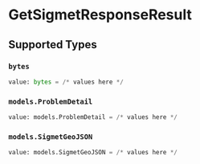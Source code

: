 # GetSigmetResponseResult


## Supported Types

### `bytes`

```python
value: bytes = /* values here */
```

### `models.ProblemDetail`

```python
value: models.ProblemDetail = /* values here */
```

### `models.SigmetGeoJSON`

```python
value: models.SigmetGeoJSON = /* values here */
```

